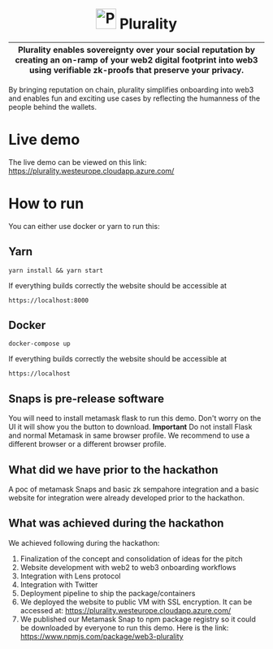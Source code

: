 <p align="center">
    <h1 align="center">
      <picture>
        <img width="40" alt="Plurality icon." src="https://github.com/Web3-Plurality/zk-onchain-identity-verification/blob/main/dapp-verifier/verifier-app/src/images/plurality.png">
      </picture>
      Plurality
    </h1>
</p>

| Plurality enables sovereignty over your social reputation by creating an on-ramp of your web2 digital footprint into web3 using verifiable zk-proofs that preserve your privacy. |
| -------------------------------------------------------------------------------------------------------------------------------------------------------------------------------- |

By bringing reputation on chain, plurality simplifies onboarding into web3 and enables fun and exciting use cases by reflecting the humanness of the people behind the wallets.

# Live demo

The live demo can be viewed on this link:
https://plurality.westeurope.cloudapp.azure.com/

# How to run

You can either use docker or yarn to run this:

## Yarn

```shell
yarn install && yarn start
```

If everything builds correctly the website should be accessible at

```shell
https://localhost:8000
```

## Docker

```shell
docker-compose up
```

If everything builds correctly the website should be accessible at

```shell
https://localhost
```

## Snaps is pre-release software

You will need to install metamask flask to run this demo. Don't worry on the UI it will show you the button to download.
**Important** Do not install Flask and normal Metamask in same browser profile. We recommend to use a different browser or a different browser profile.

## What did we have prior to the hackathon

A poc of metamask Snaps and basic zk sempahore integration and a basic website for integration were already developed prior to the hackathon.

## What was achieved during the hackathon

We achieved following during the hackathon:

1. Finalization of the concept and consolidation of ideas for the pitch
2. Website development with web2 to web3 onboarding workflows
3. Integration with Lens protocol
4. Integration with Twitter
5. Deployment pipeline to ship the package/containers
6. We deployed the website to public VM with SSL encryption. It can be accessed at: https://plurality.westeurope.cloudapp.azure.com/
7. We published our Metamask Snap to npm package registry so it could be downloaded by everyone to run this demo. Here is the link: https://www.npmjs.com/package/web3-plurality
